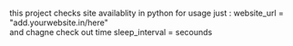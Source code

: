 this project checks site availablity in python
for usage just :
 website_url = "add.yourwebsite.in/here"  
 and chagne check out time 
 sleep_interval = secounds
